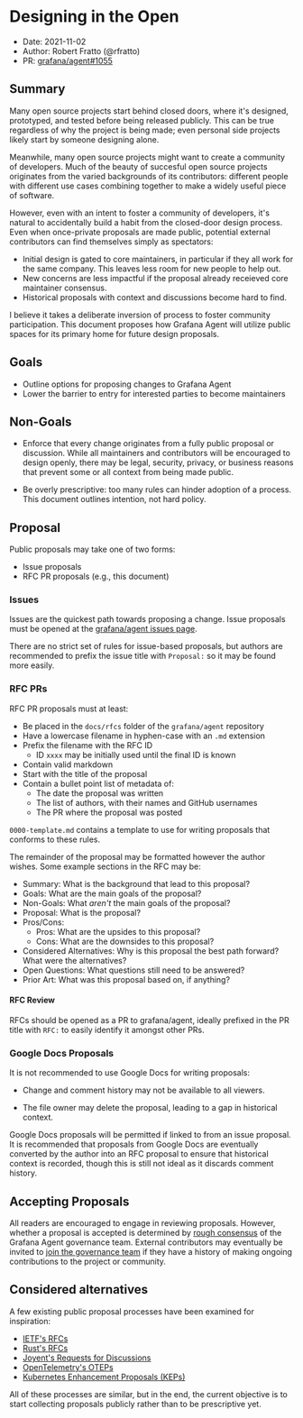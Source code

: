 # Designing in the Open

* Date: 2021-11-02
* Author: Robert Fratto (@rfratto)
* PR: [grafana/agent#1055](https://github.com/grafana/agent/pull/1055)

## Summary

Many open source projects start behind closed doors, where it's designed,
prototyped, and tested before being released publicly. This can be true
regardless of why the project is being made; even personal side projects likely
start by someone designing alone.

Meanwhile, many open source projects might want to create a community of
developers. Much of the beauty of succesful open source projects originates
from the varied backgrounds of its contributors: different people with
different use cases combining together to make a widely useful piece of
software.

However, even with an intent to foster a community of developers, it's natural
to accidentally build a habit from the closed-door design process. Even when
once-private proposals are made public, potential external contributors can
find themselves simply as spectators:

* Initial design is gated to core maintainers, in particular if they all work
  for the same company. This leaves less room for new people to help out.
* New concerns are less impactful if the proposal already receieved core
  maintainer consensus.
* Historical proposals with context and discussions become hard to find.

I believe it takes a deliberate inversion of process to foster community
participation. This document proposes how Grafana Agent will utilize public
spaces for its primary home for future design proposals.

## Goals

* Outline options for proposing changes to Grafana Agent
* Lower the barrier to entry for interested parties to become maintainers

## Non-Goals

* Enforce that every change originates from a fully public proposal or
  discussion. While all maintainers and contributors will be encouraged to
  design openly, there may be legal, security, privacy, or business reasons
  that prevent some or all context from being made public.

* Be overly prescriptive: too many rules can hinder adoption of a process. This
  document outlines intention, not hard policy.

## Proposal

Public proposals may take one of two forms:

* Issue proposals
* RFC PR proposals (e.g., this document)

### Issues

Issues are the quickest path towards proposing a change. Issue proposals must
be opened at the [grafana/agent issues page](https://github.com/grafana/agent/issues).

There are no strict set of rules for issue-based proposals, but authors are
recommended to prefix the issue title with `Proposal:` so it may be found more
easily.

### RFC PRs

RFC PR proposals must at least:

* Be placed in the `docs/rfcs` folder of the `grafana/agent` repository
* Have a lowercase filename in hyphen-case with an `.md` extension
* Prefix the filename with the RFC ID
  * ID `xxxx` may be initially used until the final ID is known
* Contain valid markdown
* Start with the title of the proposal
* Contain a bullet point list of metadata of:
  * The date the proposal was written
  * The list of authors, with their names and GitHub usernames
  * The PR where the proposal was posted

`0000-template.md` contains a template to use for writing proposals that
conforms to these rules.

The remainder of the proposal may be formatted however the author wishes. Some
example sections in the RFC may be:

* Summary: What is the background that lead to this proposal?
* Goals: What are the main goals of the proposal?
* Non-Goals: What _aren't_ the main goals of the proposal?
* Proposal: What is the proposal?
* Pros/Cons:
  * Pros: What are the upsides to this proposal?
  * Cons: What are the downsides to this proposal?
* Considered Alternatives: Why is this proposal the best path forward? What were the alternatives?
* Open Questions: What questions still need to be answered?
* Prior Art: What was this proposal based on, if anything?

#### RFC Review

RFCs should be opened as a PR to grafana/agent, ideally prefixed in the PR
title with `RFC:` to easily identify it amongst other PRs.

### Google Docs Proposals

It is not recommended to use Google Docs for writing proposals:

* Change and comment history may not be available to all viewers.

* The file owner may delete the proposal, leading to a gap in historical
  context.

Google Docs proposals will be permitted if linked to from an issue proposal. It
is recommended that proposals from Google Docs are eventually converted by the
author into an RFC proposal to ensure that historical context is recorded,
though this is still not ideal as it discards comment history.

## Accepting Proposals

All readers are encouraged to engage in reviewing proposals. However, whether a
proposal is accepted is determined by [rough consensus][] of the Grafana Agent
governance team. External contributors may eventually be invited to [join the
governance team][governance] if they have a history of making ongoing
contributions to the project or community.

## Considered alternatives

A few existing public proposal processes have been examined for inspiration:

* [IETF's RFCs](https://www.ietf.org/standards/rfcs/)
* [Rust's RFCs](https://github.com/rust-lang/rfcs)
* [Joyent's Requests for Discussions](https://github.com/joyent/rfd)
* [OpenTelemetry's OTEPs](https://github.com/open-telemetry/oteps)
* [Kubernetes Enhancement Proposals (KEPs)](https://github.com/kubernetes/enhancements)

All of these processes are similar, but in the end, the current objective is to
start collecting proposals publicly rather than to be prescriptive yet.

[rough consensus]: https://github.com/grafana/agent/blob/main/GOVERNANCE.md#technical-decisions
[governance]: https://github.com/grafana/agent/blob/main/GOVERNANCE.md#team-members
